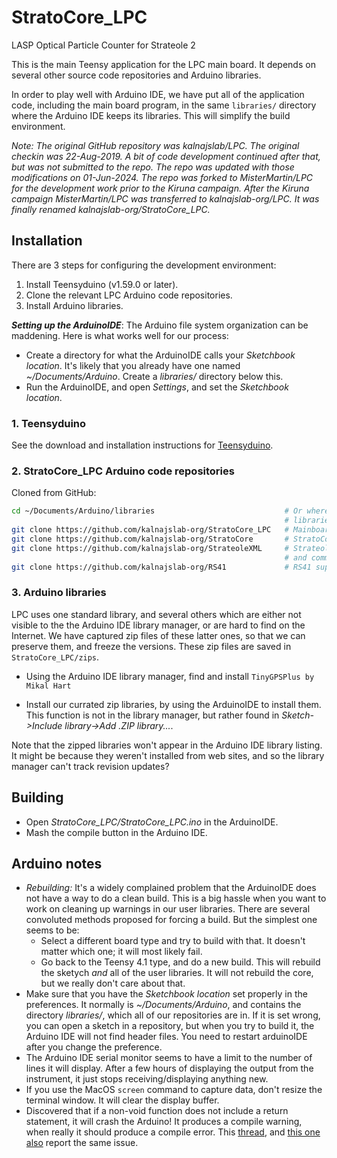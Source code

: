 # StratoCore_LPC

LASP Optical Particle Counter for Strateole 2

This is the main Teensy application for the LPC main board.
It depends on several other source code repositories and 
Arduino libraries.

In order to play well with Arduino IDE, we have put all of the application
code, including the main board program, in the same `libraries/`
directory where the Arduino IDE keeps its libraries. This will simplify
the build environment.

*Note: The original GitHub repository was kalnajslab/LPC. 
The original checkin was 22-Aug-2019. A bit of code development continued
after that, but was not submitted to the repo. The repo was
updated with those modifications on 01-Jun-2024. The repo was 
forked to MisterMartin/LPC for the development work prior to the Kiruna
campaign. After the Kiruna campaign MisterMartin/LPC was transferred 
to kalnajslab-org/LPC. It was finally renamed kalnajslab-org/StratoCore_LPC.*


## Installation

There are 3 steps for configuring the development environment:
  1. Install Teensyduino (v1.59.0 or later).
  1. Clone the relevant LPC Arduino code repositories.
  1. Install Arduino libraries.

***Setting up the ArduinoIDE***: The Arduino file system organization
can be maddening. Here is what works well for our process:
  - Create a directory for what the ArduinoIDE calls your *Sketchbook location*. 
    It's likely that you already have one named *~/Documents/Arduino*. Create
    a *libraries/* directory below this.
  - Run the ArduinoIDE, and open *Settings*, and set the *Sketchbook location*.

### 1. Teensyduino

See the download and installation instructions for 
<a href="https://www.pjrc.com/teensy/td_download.html" target="_blank">Teensyduino</a>.

### 2. StratoCore_LPC Arduino code repositories

Cloned from GitHub:

```sh
cd ~/Documents/Arduino/libraries                             # Or wherever your Arduino sketchbook  
                                                             # libraries/ is
git clone https://github.com/kalnajslab-org/StratoCore_LPC   # Mainboard application
git clone https://github.com/kalnajslab-org/StratoCore       # StratoCore framework
git clone https://github.com/kalnajslab-org/StrateoleXML     # Strateole message parsing 
                                                             # and comms support
git clone https://github.com/kalnajslab-org/RS41             # RS41 support library

```

### 3. Arduino libraries

LPC uses one standard library, and several others which are either not
visible to the the Arduino IDE library manager, or are hard to find
on the Internet. We have captured zip files of these latter ones, so that
we can preserve them, and freeze the versions. These zip files are
saved in `StratoCore_LPC/zips`.

- Using the Arduino IDE library manager, find and install `TinyGPSPlus by Mikal Hart`

- Install our currated zip libraries, by using the ArduinoIDE to install
  them. This function is not in the library manager, but rather found
  in *Sketch->Include library->Add .ZIP library...*.

Note that the zipped libraries won't appear in the Arduino IDE library
listing. It might be because they weren't installed from web
sites, and so the library manager can't track revision updates?

## Building

- Open *StratoCore_LPC/StratoCore_LPC.ino* in the ArduinoIDE.
- Mash the compile button in the Arduino IDE.

## Arduino notes

- *Rebuilding:* It's a widely complained problem that the ArduinoIDE does not have a way to do a clean
  build. This is a big hassle when you want to work on cleaning up warnings in our user libraries.
  There are several convoluted methods proposed for forcing a build. But the simplest one seems to be:
    - Select a different board type and try to build with that. It doesn't matter which
      one; it will most likely fail.
    - Go back to the Teensy 4.1 type, and do a new build. This will rebuild the
      sketych _and_ all of the user libraries. It will not rebuild the core, but
      we really don't care about that.
- Make sure that you have the _Sketchbook location_ set properly in the preferences. It
  normally is _~/Documents/Arduino_, and contains the directory _libraries/_, which
  all of our repositories are in. If it is set wrong, you can open a sketch in 
  a repository, but when you try to build it, the Arduino IDE will not find header files.
  You need to restart arduinoIDE after you change the preference.
- The Arduino IDE serial monitor seems to have a limit to the number of lines
  it will display. After a few hours of displaying the output from the instrument, 
  it just stops receiving/displaying anything new.
- If you use the MacOS `screen` command to capture data, don't resize
  the terminal window. It will clear the display buffer.
- Discovered that if a non-void function does not include a return 
  statement, it will crash the Arduino! It produces a compile
  warning, when really it should produce a compile error.
  This [thread](https://github.com/espressif/arduino-esp32/issues/5867),
  and [this one also](https://stackoverflow.com/questions/57163022/c-crash-on-a-non-void-function-doesnt-have-return-statement)
  report the same issue.
